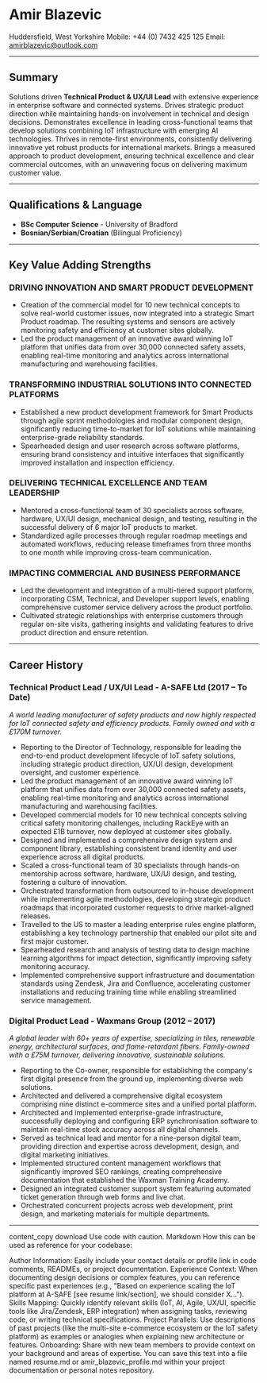 # Amir Blazevic
Huddersfield, West Yorkshire
Mobile: +44 (0) 7432 425 125
Email: [amirblazevic@outlook.com](mailto:amirblazevic@outlook.com)

---

## Summary

Solutions driven **Technical Product & UX/UI Lead** with extensive experience in enterprise software and connected systems. Drives strategic product direction while maintaining hands-on involvement in technical and design decisions. Demonstrates excellence in leading cross-functional teams that develop solutions combining IoT infrastructure with emerging AI technologies. Thrives in remote-first environments, consistently delivering innovative yet robust products for international markets. Brings a measured approach to product development, ensuring technical excellence and clear commercial outcomes, with an unwavering focus on delivering maximum customer value.

---

## Qualifications & Language

*   **BSc Computer Science** - University of Bradford
*   **Bosnian/Serbian/Croatian** (Bilingual Proficiency)

---

## Key Value Adding Strengths

### DRIVING INNOVATION AND SMART PRODUCT DEVELOPMENT
*   Creation of the commercial model for 10 new technical concepts to solve real-world customer issues, now integrated into a strategic Smart Product roadmap. The resulting systems and sensors are actively monitoring safety and efficiency at customer sites globally.
*   Led the product management of an innovative award winning IoT platform that unifies data from over 30,000 connected safety assets, enabling real-time monitoring and analytics across international manufacturing and warehousing facilities.

### TRANSFORMING INDUSTRIAL SOLUTIONS INTO CONNECTED PLATFORMS
*   Established a new product development framework for Smart Products through agile sprint methodologies and modular component design, significantly reducing time-to-market for IoT solutions while maintaining enterprise-grade reliability standards.
*   Spearheaded design and user research across software platforms, ensuring brand consistency and intuitive interfaces that significantly improved installation and inspection efficiency.

### DELIVERING TECHNICAL EXCELLENCE AND TEAM LEADERSHIP
*   Mentored a cross-functional team of 30 specialists across software, hardware, UX/UI design, mechanical design, and testing, resulting in the successful delivery of 6 major IoT products to market.
*   Standardized agile processes through regular roadmap meetings and automated workflows, reducing release timeframes from three months to one month while improving cross-team communication.

### IMPACTING COMMERCIAL AND BUSINESS PERFORMANCE
*   Led the development and integration of a multi-tiered support platform, incorporating CSM, Technical, and Developer support levels, enabling comprehensive customer service delivery across the product portfolio.
*   Cultivated strategic relationships with enterprise customers through regular on-site visits, gathering insights and validating features to drive product direction and ensure retention.

---

## Career History

### Technical Product Lead / UX/UI Lead - A-SAFE Ltd (2017 – To Date)
*A world leading manufacturer of safety products and now highly respected for IoT connected safety and efficiency products. Family owned and with a £170M turnover.*

*   Reporting to the Director of Technology, responsible for leading the end-to-end product development lifecycle of IoT safety solutions, including strategic product direction, UX/UI design, development oversight, and customer experience.
*   Led the product management of an innovative award winning IoT platform that unifies data from over 30,000 connected safety assets, enabling real-time monitoring and analytics across international manufacturing and warehousing facilities.
*   Developed commercial models for 10 new technical concepts solving critical safety monitoring challenges, including RackEye with an expected £1B turnover, now deployed at customer sites globally.
*   Designed and implemented a comprehensive design system and component library, establishing consistent brand identity and user experience across all digital products.
*   Scaled a cross-functional team of 30 specialists through hands-on mentorship across software, hardware, UX/UI design, and testing, fostering a culture of innovation.
*   Orchestrated transformation from outsourced to in-house development while implementing agile methodologies, developing strategic product roadmaps that incorporated customer requests to drive market-aligned releases.
*   Travelled to the US to master a leading enterprise rules engine platform, establishing a key technology partnership that enabled our pilot site and first major customer.
*   Spearheaded research and analysis of testing data to design machine learning algorithms for impact detection, significantly improving safety monitoring accuracy.
*   Implemented comprehensive support infrastructure and documentation standards using Zendesk, Jira and Confluence, accelerating customer installations and reducing training time while enabling streamlined service management.

### Digital Product Lead - Waxmans Group (2012 – 2017)
*A global leader with 60+ years of expertise, specializing in tiles, renewable energy, architectural surfaces, and flame-retardant fibers. Family-owned with a £75M turnover, delivering innovative, sustainable solutions.*

*   Reporting to the Co-owner, responsible for establishing the company's first digital presence from the ground up, implementing diverse web solutions.
*   Architected and delivered a comprehensive digital ecosystem comprising nine distinct e-commerce sites and a unified portal platform.
*   Architected and implemented enterprise-grade infrastructure, successfully deploying and configuring ERP synchronisation software to maintain real-time stock accuracy across all digital channels.
*   Served as technical lead and mentor for a nine-person digital team, providing direction and expertise across development, design, and digital marketing initiatives.
*   Implemented structured content management workflows that significantly improved SEO rankings, creating comprehensive documentation that established the Waxman Training Academy.
*   Designed an integrated customer support system featuring automated ticket generation through web forms and live chat.
*   Orchestrated concurrent projects across web development, print design, and marketing materials for multiple departments.

---
content_copy
download
Use code with caution.
Markdown
How this can be used as reference for your codebase:

Author Information: Easily include your contact details or profile link in code comments, READMEs, or project documentation.
Experience Context: When documenting design decisions or complex features, you can reference specific past experiences (e.g., "Based on experience scaling the IoT platform at A-SAFE [see resume link/section], we should consider X...").
Skills Mapping: Quickly identify relevant skills (IoT, AI, Agile, UX/UI, specific tools like Jira/Zendesk, ERP integration) when assigning tasks, reviewing code, or writing technical specifications.
Project Parallels: Use descriptions of past projects (like the multi-site e-commerce ecosystem or the IoT safety platform) as examples or analogies when explaining new architecture or features.
Onboarding: Share with new team members to provide context on your background and areas of expertise.
You can save this text into a file named resume.md or amir_blazevic_profile.md within your project documentation or personal notes repository.
